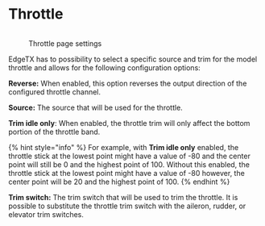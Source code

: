 # Throttle

<figure><img src="/.gitbook/assets/throttle.png" alt=""><figcaption><p>Throttle page settings</p></figcaption></figure>

EdgeTX has to possibility to select a specific source and trim for the model throttle and allows for the following configuration options:

**Reverse:** When enabled, this option reverses the output direction of the configured throttle channel.

**Source:** The source that will be used for the throttle.&#x20;

**Trim idle only**: When enabled, the throttle trim will only affect the bottom portion of the throttle band.&#x20;

{% hint style="info" %}
For example, with **Trim idle only** enabled, the throttle stick at the lowest point might have a value of -80 and the center point will still be 0 and the highest point of 100. Without this enabled, the throttle stick at the lowest point might have a value of -80 however, the center point will be 20 and the highest point of 100.&#x20;
{% endhint %}

**Trim switch:** The trim switch that will be used to trim the throttle. It is possible to substitute the throttle trim switch with the aileron, rudder, or elevator trim switches.
